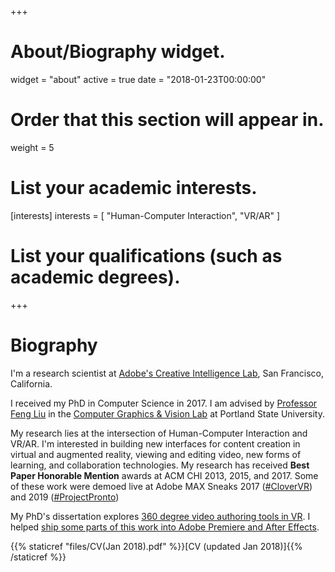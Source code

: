 +++
# About/Biography widget.
widget = "about"
active = true
date = "2018-01-23T00:00:00"

# Order that this section will appear in.
weight = 5

# List your academic interests.
[interests]
  interests = [
    "Human-Computer Interaction",
    "VR/AR"
  ]

# List your qualifications (such as academic degrees).
 
+++

# Biography
I'm a research scientist at [Adobe's Creative Intelligence Lab](https://research.adobe.com/), San Francisco, California.

I received my PhD in Computer Science in 2017. I am advised by [Professor Feng Liu](http://web.cecs.pdx.edu/~fliu/) in the [Computer Graphics & Vision Lab](http://graphics.cs.pdx.edu/) at Portland State University. 

My research lies at the intersection of Human-Computer Interaction and VR/AR. I'm interested in building new interfaces for content creation in virtual and augmented reality, viewing and editing video, new forms of learning, and collaboration technologies. My research has received **Best Paper Honorable Mention** awards at ACM CHI 2013, 2015, and 2017. Some of these work were demoed live at Adobe MAX Sneaks 2017 ([#CloverVR](https://www.youtube.com/watch?v=tFkJXwH1VTE)) and 2019 ([#ProjectPronto](https://www.youtube.com/watch?v=5QsvjrbKeI4)) 

My PhD's dissertation explores [360 degree video authoring tools in VR](https://pdxscholar.library.pdx.edu/open_access_etds/4037/). I helped [ship some parts of this work into Adobe Premiere and After Effects](https://helpx.adobe.com/premiere-pro/using/immersive-video.html).


{{% staticref "files/CV(Jan 2018).pdf" %}}[CV (updated Jan 2018)]{{% /staticref %}}